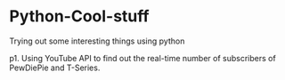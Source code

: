# Python-Cool-stuff
Trying out some interesting things using python

p1. Using YouTube API to find out the real-time number of subscribers of PewDiePie and T-Series.
